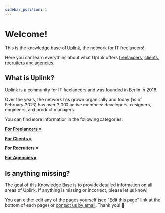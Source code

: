 ```yaml
---
sidebar_position: 1
---
```


# Welcome!

This is the knowledge base of [Uplink](https://uplink.tech/), the network for IT freelancers!

Here you can learn everything about what Uplink offers [freelancers](freelancers/index.md), [clients](clients/index.md), [recruiters](recruiters/index.md) and [agencies](agencies/index.md).

## What is Uplink?

Uplink is a community for IT freelancers and was founded in Berlin in 2016.

Over the years, the network has grown organically and today (as of February 2023) has over 3,000 active members: developers, designers, engineers, and product managers.

You can find more information in the following categories:

**[For Freelancers »](freelancers/index.md)**

**[For Clients »](clients/index.md)**

**[For Recruiters »](recruiters/index.md)**

**[For Agencies »](agencies/index.md)**

## Is anything missing?

The goal of this Knowledge Base is to provide detailed information on all areas of Uplink. If anything is missing or incorrect, please let us know!

You can either edit any of the pages yourself (see "Edit this page" link at the bottom of each page) or [contact us by email](mailto:hello@uplink.tech). Thank you! 🙇
